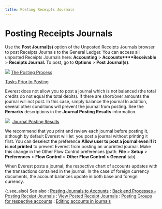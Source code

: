 ```yaml
---
title: Posting Receipts Journals
---
```


# Posting Receipts Journals


Use the **Post Journal(s)**  option of the Unposted Receipts Journals browser to post Receipts Journals  to the General Ledger. You can access all unposted Receipts Journals here:  **Accounting** > **Accounts****Receivable** > **Receipts 
 Journal.** To post, go to **Options**  > **Post** **Journal(s)**.


![]({{site.acc_baseurl}}/img/lens.gif) [The Posting Process]({{site.acc_baseurl}}/accounting-structure-in-everest/posting/posting.html)


[Tasks  Prior to Posting]({{site.acc_baseurl}}/accounting-structure-in-everest/posting/tasks_prior_to_posting.html)


Everest does not allow you to post a journal which is not balanced (the  total credits do not equal the total debits). If there are short/over  amounts the journal will not post. In this case, simply balance the journal  In addition, several other conditions will prevent the journal from posting.  See the **Remarks** descriptions in  the **Journal Posting Results** information.


![]({{site.acc_baseurl}}/img/lens.gif)  [Journal  Posting Results]({{site.acc_baseurl}}/misc/journal_posting_results_acc.html)


We recommend that you print and review each journal before posting it,  although by default Everest will let  you  post a journal without printing it first. You can deselect the preference  **Allow user to post a journal even if 
 it is not printed** to prevent Everest from posting an unprinted  journal. Make this change in the Other Flow Control preferences (path:  **File** > **Setup**  > **Preferences** > **Flow 
 Control** > **Other Flow Control 
 &gt; General** tab).


When Everest posts a journal, the respective chart of accounts updates  with the transactions contained in the journal. In the case of foreign  currency documents, the account balances update in both base and foreign  currency.


{:.see_also}
See also
: [Posting  Journals to Accounts]({{site.acc_baseurl}}/purchasing/purchase-jrnl-proc/common-jrnl-proc/posting/posting_journals_to_the_accounts.html)
: [Back  end Processes - Posting Receipt Journals]({{site.acc_baseurl}}/customer-receipts-and-refunds/receipt-jrnl-proc/common-jrnl-proc/backend_processes_posting_receipts_journals.html)
: [View  Posted Receipt Journals]({{site.acc_baseurl}}/misc/view_posted_receipt_journals.html)
: [Posting  Groups for respective accounts]({{site.acc_baseurl}}/misc/posting_groups_for_respective_accounts_manual_journals_accounting.html)
: [Editing  accounts in journals]({{site.acc_baseurl}}/misc/editing_accounts_in_journals_accounting.html)

